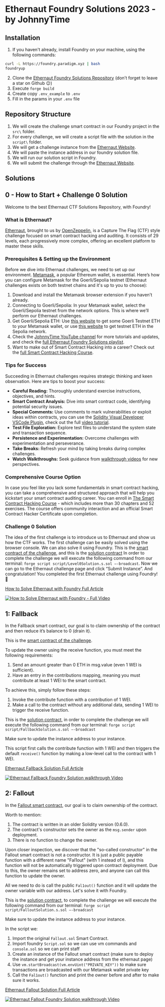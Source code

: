 # Ethernaut Foundry Solutions 2023 - by JohnnyTime

## Installation
1. If you haven't already, install Foundry on your machine, using the following commands:
```bash
curl -L https://foundry.paradigm.xyz | bash
foundryup
```
2. Clone the [Ethernaut Foundry Solutions Repository](https://github.com/RealJohnnyTime/ethernaut-foundry-solutions-johnnytime) (don’t forget to leave a star on Github 😉)
3. Execute `forge build`
4. Create copy `.env_example` to `.env`
5. Fill in the params in your `.env` file

## Repository Structure
1. We will create the challenge smart contract in our Foundry project in the `src\` folder.
2. For every challenge, we will create a script file with the solution in the `script\` folder.
3. We will get a challenge instance from the [Ethernaut Website](https://ethernaut.openzeppelin.com/).
4. We will paste the instance address in our foundry solution file.
5. We will run our solution script in Foundry.
6. We will submit the challenge through the [Ethernaut Website](https://ethernaut.openzeppelin.com/).

## Solutions
## 0 - How to Start + Challenge 0 Solution
Welcome to the best Ethernaut CTF Solutions Repository, with Foundry!

### What is Ethernaut?
[Ethernaut](https://ethernaut.openzeppelin.com/), brought to us by [OpenZeppelin](https://www.openzeppelin.com/), is a Capture The Flag (CTF) style challenge focused on smart contract hacking and auditing. It consists of 29 levels, each progressively more complex, offering an excellent platform to master these skills.

### Prerequisites & Setting up the Environment
Before we dive into Ethernaut challenges, we need to set up our environment. [Metamask](https://metamask.io/), a popular Ethereum wallet, is essential. Here’s how you can configure Metamask for the Goerli/Sepolia testnet (Ethernaut challenges exists on both testnet chains and it's up to you to choose):

1. Download and install the Metamask browser extension if you haven’t already.
2. Connecting to Goerli/Sepolia: In your Metamask wallet, select the Goerli/Sepolia testnet from the network options. This is where we’ll perform our Ethernaut challenges.
3. Get Goerli/Sepolia ETH: Use [this website](https://goerli-faucet.pk910.de/) to get some Goerli Testnet ETH to your Metamask wallet, or use [this website](https://sepolia-faucet.pk910.de/) to get testnet ETH in the Sepolia network. 
4. Check the [JohnnyTime YouTube channel](https://www.youtube.com/@JohnnyTime) for more tutorials and updates, and check the [full Ethernaut Foundry Solutions playlist](https://www.youtube.com/watch?v=UWy-CcnulCA&list=PLKXasCp8iWpjYKwk0hcdVDVZlpW_NGEYS).
5. Want to make out of Smart Contract Hacking into a career? Check out the [full Smart Contract Hacking Course](https://smartcontractshacking.com/).

### Tips for Success
Succeeding in Ethernaut challenges requires strategic thinking and keen observation. Here are tips to boost your success:

- **Careful Reading:** Thoroughly understand exercise instructions, objectives, and hints.
- **Smart Contract Analysis:** Dive into smart contract code, identifying potential security issues.
- **Special Comments:** Use comments to mark vulnerabilities or exploit ideas within contracts, you can use the [Solidity Visual Developer VSCode Plugin](https://marketplace.visualstudio.com/items?itemName=tintinweb.solidity-visual-auditor), check out the full [video tutorial](https://www.youtube.com/watch?v=Bpt2Yn9AlIU).
- **Test File Exploration:** Explore test files to understand the system state and transaction sequence.
- **Persistence and Experimentation:** Overcome challenges with experimentation and perseverance.
- **Take Breaks:** Refresh your mind by taking breaks during complex challenges.
- **Watch Walkthroughs:** Seek guidance from [walkthrough videos](https://www.youtube.com/watch?v=UWy-CcnulCA&list=PLKXasCp8iWpjYKwk0hcdVDVZlpW_NGEYS) for new perspectives.

### Comprehensive Course Option
In case you feel like you lack some fundamentals in smart contract hacking, you can take a comprehensive and structured approach that will help you kickstart your smart contract auditing career. You can enroll in [The Smart Contract Hacking Course](https://smartcontractshacking.com/) - which includes more than 30 chapters and 52 exercises. The course offers community interaction and an official Smart Contract Hacker Certificate upon completion.

### Challenge 0 Solution
The idea of the first challenge is to introduce us to Ethernaut and show us how the CTF works. 
The first challenge can be easily solved using the browser console.
We can also solve it using Foundry.
This is the [smart contract of the challenge](./src/Level0.sol), and this is the [solution contract](./script/Level0Solution.s.sol)
In order to complete the challenge we will execute the following command from our terminal:
`forge script script/Level0Solution.s.sol —-broadcast`.
Now we can go to the Ethernaut challenge page and click “Submit Instance”.
And congratulation! You completed the first Ethernaut challenge using Foundry! 🥳

[How to Solve Ethernaut with Foundry Full Article](https://medium.com/@JohnnyTime/ethernaut-foundry-solutions-2023-how-to-start-challenge-0-solution-3dbe243168c4)

[![How to Solve Ethernaut with Foundry - Full Video](https://i.imgur.com/Q8nTceK.jpg)](https://www.youtube.com/watch?v=UWy-CcnulCA&list=PLKXasCp8iWpjYKwk0hcdVDVZlpW_NGEYS)


## 1: Fallback
In the Fallback smart contract, our goal is to claim ownership of the contract and then reduce it’s balance to 0 (drain it).

This is the [smart contract of the challenge](./src/Fallback.sol).

To update the owner using the receive function, you must meet the following requirements:
1. Send an amount greater than 0 ETH in msg.value (even 1 WEI is sufficient).
2. Have an entry in the contributions mapping, meaning you must contribute at least 1 WEI to the smart contract.

To achieve this, simply follow these steps:
1. Invoke the contribute function with a contribution of 1 WEI.
2. Make a call to the contract without any additional data, sending 1 WEI to trigger the receive function.

This is the [solution contract](./script/FallbackSolution.s.sol), in order to complete the challenge we will execute the following command from our terminal:
`forge script script/FallbackSolution.s.sol —-broadcast`

Make sure to update the instance address to your instance.

This script first calls the contribute function with 1 WEI and then triggers the default `receive()` function by making a low-level call to the contract with 1 WEI.

[Ethernaut Fallback Solution Full Article](https://medium.com/@JohnnyTime/ethernaut-ctf-fallback-challenge-1-foundry-solution-2023-5382f5890151)

[![Ethernaut Fallback Foundry Solution walkthrough Video](https://i.imgur.com/Q2TrPHs.jpg)](https://www.youtube.com/watch?v=mQQFgWbSXyg&list=PLKXasCp8iWpjYKwk0hcdVDVZlpW_NGEYS)


## 2: Fallout
In the [Fallout smart contract](./src/Fallout.sol), our goal is to claim ownership of the contract.

Worth to mention:
1. The contract is written in an older Solidity version (0.6.0). 
2. The contract's constructor sets the owner as the `msg.sender` upon deployment.
3. There is no function to change the owner.

Upon closer inspection, we discover that the "so-called constructor" in the Fallout smart contract is not a constructor. It is just a public payable function with a different name "Fal1out" (with 1 instead of l), and this function will not be automatically triggered upon contract deployment. Due to this, the owner remains set to address zero, and anyone can call this function to update the owner.

All we need to do is call the public `Fal1out()` function and it will update the owner variable with our address. Let's solve it with Foundry.

This is the [solution contract](./script/FalloutSolution.s.sol), to complete the challenge we will execute the following command from our terminal:
`forge script script/FalloutSolution.s.sol —-broadcast`

Make sure to update the instance address to your instance.

In the script we:
1. Import the original `Fallout.sol` Smart Contract.
2. Import foundry `Script.sol` so we can use vm commands and `console.sol` so we can print staff
3. Create an instance of the Fallout smart contract (make sure to deploy the instance and get your instance address from the ethernaut page)
4. Use `vm.startBroadcast(vm.envUint("PRIVATE_KEY"))` to make sure transactions are broadcasted with our Metamask wallet private key
5. Call the `Fal1out()` function and print the owner before and after to make sure it works.

[Ethernaut Fallout Solution Full Article](https://medium.com/p/13d6f215ac44)

[![Ethernaut Fallout Foundry Solution walkthrough Video](https://i.imgur.com/Q2TrPHs.jpg)](https://www.youtube.com/watch?v=mQQFgWbSXyg&list=PLKXasCp8iWpjYKwk0hcdVDVZlpW_NGEYS)

